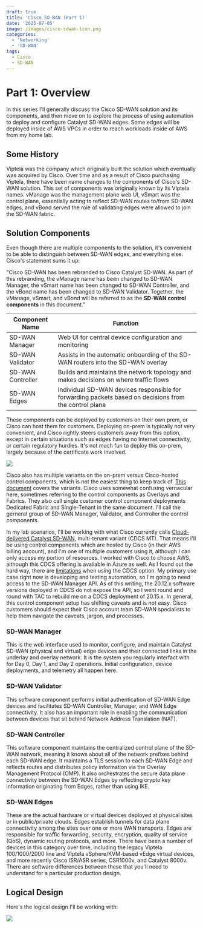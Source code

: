 ```yaml
---
draft: true
title: 'Cisco SD-WAN (Part 1)'
date: '2025-07-05'
image: /images/cisco-sdwan-icon.png
categories:
  - 'Networking'
  - 'SD-WAN'
tags:
  - Cisco
  - SD-WAN
---
```


# Part 1: Overview

In this series I'll generally discuss the Cisco SD-WAN solution and its components, and then move on to explore the process of using automation to deploy and configure Catalyst SD-WAN edges. Some edges will be deployed inside of AWS VPCs in order to reach workloads inside of AWS from my home lab. 

<!--more-->

## Some History

Viptela was the company which originally built the solution which eventually was acquired by Cisco. Over time and as a result of Cisco purchasing Viptela, there have been name changes to the components of Cisco's SD-WAN solution. This set of components was originally known by its Viptela names. vManage was the management plane web UI, vSmart was the control plane, essentially acting to reflect SD-WAN routes to/from SD-WAN edges, and vBond served the role of validating edges were allowed to join the SD-WAN fabric. 

## Solution Components

Even though there are multiple components to the solution, it's convenient to be able to distinguish between SD-WAN edges, and everything else. Cisco's statement sums it up:

"Cisco SD-WAN has been rebranded to Cisco Catalyst SD-WAN. As part of this rebranding, the vManage name has been changed to SD-WAN Manager, the vSmart name has been changed to SD-WAN Controller, and the vBond name has been changed to SD-WAN Validator. Together, the vManage, vSmart, and vBond will be referred to as the **SD-WAN control components** in this document."

| Component Name | Function |
| -------------- | -------- |
| SD-WAN Manager | Web UI for central device configuration and monitoring |
| SD-WAN Validator | Assists in the automatic onboarding of the SD-WAN routers into the SD-WAN overlay |
| SD-WAN Controller | Builds and maintains the network topology and makes decisions on where traffic flows |
| SD-WAN Edges | Individual SD-WAN devices responsible for forwarding packets based on decisions from the control plane |

These components can be deployed by customers on their own prem, or Cisco can host them for customers. Deploying on-prem is typically not very convenient, and Cisco rightly steers customers away from this option, except in certain situations such as edges having no Internet connectivity, or certain regulatory hurdles. It's not much fun to deploy this on-prem, largely because of the certificate work involved.

![](/images/cisco-sdwan-solution.png)

Cisco also has multiple variants on the on-prem versus Cisco-hosted control components, which is not the easiest thing to keep track of. [This document](https://www.cisco.com/c/en/us/td/docs/routers/sdwan/knowledge-base/CloudOps/b-cisco-sdwan-cloudops/m-cloudops-overview.html#overlay-types) covers the variants. Cisco uses somewhat confusing vernacular here, sometimes referring to the control components as Overlays and Fabrics. They also call single customer control component deployments Dedicated Fabric and Single-Tenant in the same document. I'll call the gerneral group of SD-WAN Manager, Validator, and Controller the control components.

In my lab scenarios, I'll be working with what Cisco currently calls [Cloud-delivered Catalyst SD-WAN](https://www.cisco.com/c/en/us/td/docs/routers/sdwan/configuration/cloud-delivered-cisco-catalyst-sd-wan-getting-started-guide/cloud-delivered-getting-started.html), multi-tenant variant (CDCS MT). That means I'll be using control components which are hosted by Cisco (in their AWS billing account), and I'm one of multiple customers using it, although I can only access my portion of resources. I worked with Cisco to choose AWS, although this CDCS offering is available in Azure as well. As I found out the hard way, there are [limitations](https://www.cisco.com/c/en/us/td/docs/routers/sdwan/configuration/cloud-delivered-cisco-catalyst-sd-wan-getting-started-guide/cloud-delivered-getting-started.html#c-additional-considerations) when using the CDCS option. My primary use case right now is developing and testing automation, so I'm going to need access to the SD-WAN Manager API. As of this writing, the 20.12.x software versions deployed in CDCS do not expose the API, so I went round and round with TAC to rebuild me on a CDCS deployment of 20.15.x. In general, this control component setup has shifting caveats and is not easy. Cisco customers should expect their Cisco account team SD-WAN specialists to help them navigate the caveats, jargon, and processes.

### SD-WAN Manager

This is the web interface used to monitor, configure, and maintain Catalyst SD-WAN (physical and virtual) edge devices and their connected links in the underlay and overlay network. It is the system you regularly interfact with for Day 0, Day 1, and Day 2 operations. Initial configuration, device deployments, and telemetry all happen here.

### SD-WAN Validator

This software component performs initial authentication of SD-WAN Edge devices and facilitates SD-WAN Controller, Manager, and WAN Edge connectivity. It also has an important role in enabling the communication between devices that sit behind Network Address Translation (NAT).

### SD-WAN Controller

This software component maintains the centralized control plane of the SD-WAN network, meaning it knows about all of the network prefixes behind each SD-WAN edge. It maintains a TLS session to each SD-WAN Edge and reflects routes and distributes policy information via the Overlay Management Protocol (OMP). It also orchestrates the secure data plane connectivity between the SD-WAN Edges by reflecting crypto key information originating from Edges, rather than using IKE.

### SD-WAN Edges

These are the actual hardware or virtual devices deployed at physical sites or in public/private clouds. Edges  establish tunnels for data plane connectivity among the sites over one or more WAN transports. Edges are responsible for traffic forwarding, security, encryption, quality of service (QoS), dynamic routing protocols, and more. There have been a number of devices in this category over time, including the legacy Viptela 100/1000/2000 line and Viptela vSphere/KVM-based vEdge virtual devices, and more recently Cisco ISR/ASR series, CSR1000v, and Catalyst 8000v. There are software differences between these that you'll need to understand for a particular production design.

## Logical Design

Here's the logical design I'll be working with:

![](/images/sdwan-logical.png)